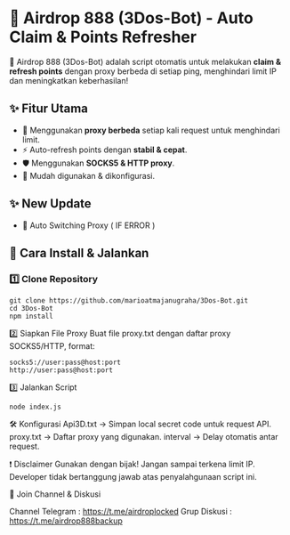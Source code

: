# 🚀 Airdrop 888 (3Dos-Bot) - Auto Claim & Points Refresher

🚀 Airdrop 888 (3Dos-Bot) adalah script otomatis untuk melakukan **claim & refresh points** dengan proxy berbeda di setiap ping, menghindari limit IP dan meningkatkan keberhasilan!

## ✨ Fitur Utama
- 🔄 Menggunakan **proxy berbeda** setiap kali request untuk menghindari limit.
- ⚡ Auto-refresh points dengan **stabil & cepat**.
- 🛡️ Menggunakan **SOCKS5 & HTTP proxy**.
- 🔧 Mudah digunakan & dikonfigurasi.

## ✨ New Update 
- 🔄 Auto Switching Proxy ( IF ERROR )

## 📌 Cara Install & Jalankan
### 1️⃣ Clone Repository
```
git clone https://github.com/marioatmajanugraha/3Dos-Bot.git
cd 3Dos-Bot
npm install
```
2️⃣ Siapkan File Proxy
Buat file proxy.txt dengan daftar proxy SOCKS5/HTTP, format:
```
socks5://user:pass@host:port
http://user:pass@host:port
```
3️⃣ Jalankan Script
```
node index.js
```
🛠️ Konfigurasi
Api3D.txt → 
Simpan local secret code untuk request API.
proxy.txt → 
Daftar proxy yang digunakan.
interval → 
Delay otomatis antar request.

❗ Disclaimer
Gunakan dengan bijak! Jangan sampai terkena limit IP.
Developer tidak bertanggung jawab atas penyalahgunaan script ini.

📢 
Join Channel 
& 
Diskusi

Channel Telegram : 
https://t.me/airdroplocked
Grup Diskusi : 
https://t.me/airdrop888backup

